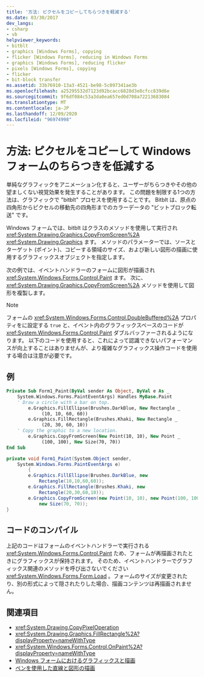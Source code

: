 ```yaml
---
title: '方法: ピクセルをコピーしてちらつきを軽減する'
ms.date: 03/30/2017
dev_langs:
- csharp
- vb
helpviewer_keywords:
- bitblt
- graphics [Windows Forms], copying
- flicker [Windows Forms], reducing in Windows Forms
- graphics [Windows Forms], reducing flicker
- pixels [Windows Forms], copying
- flicker
- bit-block transfer
ms.assetid: 33b76910-13a3-4521-be98-5c097341ae3b
ms.openlocfilehash: a25295532d7123d92bcacc6828d3e8cfcc839d6e
ms.sourcegitcommit: 9f6df084c53a3da0ea657ed0d708a72213683084
ms.translationtype: MT
ms.contentlocale: ja-JP
ms.lasthandoff: 12/09/2020
ms.locfileid: "96974998"
---
```

# <a name="how-to-copy-pixels-for-reducing-flicker-in-windows-forms"></a>方法: ピクセルをコピーして Windows フォームのちらつきを低減する
単純なグラフィックをアニメーション化すると、ユーザーがちらつきやその他の望ましくない視覚効果を発生することがあります。 この問題を制限する1つの方法は、グラフィックで "bitblt" プロセスを使用することです。 Bitblt は、原点の四角形からピクセルの移動先の四角形までのカラーデータの "ビットブロック転送" です。  
  
 Windows フォームでは、bitblt はクラスのメソッドを使用して実行され <xref:System.Drawing.Graphics.CopyFromScreen%2A> <xref:System.Drawing.Graphics> ます。 メソッドのパラメーターでは、ソースとターゲット (ポイント)、コピーする領域のサイズ、および新しい図形の描画に使用するグラフィックスオブジェクトを指定します。  
  
 次の例では、イベントハンドラーのフォームに図形が描画され <xref:System.Windows.Forms.Control.Paint> ます。 次に、 <xref:System.Drawing.Graphics.CopyFromScreen%2A> メソッドを使用して図形を複製します。  
  
> [!NOTE]
> フォームの <xref:System.Windows.Forms.Control.DoubleBuffered%2A> プロパティをに設定する `true` と、イベント内のグラフィックスベースのコードが <xref:System.Windows.Forms.Control.Paint> ダブルバッファーされるようになります。 以下のコードを使用すると、これによって認識できないパフォーマンスが向上することはありませんが、より複雑なグラフィックス操作コードを使用する場合は注意が必要です。  
  
## <a name="example"></a>例  
  
```vb  
Private Sub Form1_Paint(ByVal sender As Object, ByVal e As _  
    System.Windows.Forms.PaintEventArgs) Handles MyBase.Paint  
    ' Draw a circle with a bar on top.  
        e.Graphics.FillEllipse(Brushes.DarkBlue, New Rectangle _  
             (10, 10, 60, 60))  
        e.Graphics.FillRectangle(Brushes.Khaki, New Rectangle _  
             (20, 30, 60, 10))  
    ' Copy the graphic to a new location.  
        e.Graphics.CopyFromScreen(New Point(10, 10), New Point _  
             (100, 100), New Size(70, 70))  
End Sub  
```  
  
```csharp  
private void Form1_Paint(System.Object sender,  
    System.Windows.Forms.PaintEventArgs e)  
        {  
        e.Graphics.FillEllipse(Brushes.DarkBlue, new  
            Rectangle(10,10,60,60));  
        e.Graphics.FillRectangle(Brushes.Khaki, new  
            Rectangle(20,30,60,10));  
        e.Graphics.CopyFromScreen(new Point(10, 10), new Point(100, 100),
            new Size(70, 70));  
}  
```  
  
## <a name="compiling-the-code"></a>コードのコンパイル  
 上記のコードはフォームのイベントハンドラーで実行される <xref:System.Windows.Forms.Control.Paint> ため、フォームが再描画されたときにグラフィックスが保持されます。 そのため、イベントハンドラーでグラフィックス関連のメソッドを呼び出さないでください <xref:System.Windows.Forms.Form.Load> 。フォームのサイズが変更されたり、別の形式によって隠されたりした場合、描画コンテンツは再描画されません。  
  
## <a name="see-also"></a>関連項目

- <xref:System.Drawing.CopyPixelOperation>
- <xref:System.Drawing.Graphics.FillRectangle%2A?displayProperty=nameWithType>
- <xref:System.Windows.Forms.Control.OnPaint%2A?displayProperty=nameWithType>
- [Windows フォームにおけるグラフィックスと描画](graphics-and-drawing-in-windows-forms.md)
- [ペンを使用した直線と図形の描画](using-a-pen-to-draw-lines-and-shapes.md)
